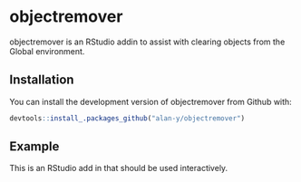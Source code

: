 
<!-- README.md is generated from README.Rmd. Please edit that file -->

# objectremover

objectremover is an RStudio addin to assist with clearing objects from
the Global environment.

## Installation

You can install the development version of objectremover from Github
with:

``` r
devtools::install_.packages_github("alan-y/objectremover")
```

## Example

This is an RStudio add in that should be used interactively.
